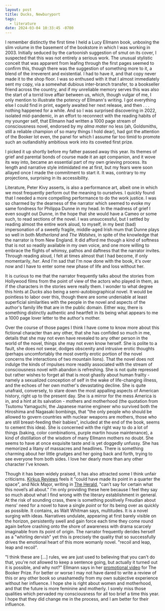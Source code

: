 ```yaml
---
layout: post
title: Ducks, Newburyport
tags:
  - literature
date: 2024-03-04 10:33:45 -0700
---
```


I remember distinctly the first time I held a Lucy Ellmann book,
unboxing the slim volume in the basement of the bookstore in which I
was working in 2003. Initially seduced by the cartoonish suggestion of
smut on its cover, I suspected that this was not entirely a serious
work. The unusual stylistic conceit that was apparent from leafing
through the first pages seemed to confirm this, though there was the
suggestion of something more to it, a blend of the irreverent and
existential. I had to have it, and that copy never made it to the shop
floor. I was so enthused with it that I almost immediately sent my
copy, via a somewhat dubious inter-branch transfer, to a bookseller
friend across the country, and if my unreliable memory serves this was
also the start of a torrid love affair between us, which, though
vulgar of me, I only mention to illustrate the potency of Ellmann's
writing. I got everything else I could find in print, eagerly awaited
her next release, and then . . . nothing happened for a while. And so
I was surprised discovering in 2022, isolated mid-pandemic, in an
effort to reconnect with the reading habits of my younger self, that
Ellmann had written a 1000 page stream of consciousness novel,
endorsed by my *alma mater* no less (ah, Goldsmiths, still a reliable
champion of so many things I hold dear), had got the attention of the
Booker lot even, the panel for which I assume far too timid to promote
such an outlandishly ambitious work into its coveted first prize.

I picked it up shortly before my father passed away this year. Its
themes of grief and parental bonds of course made it an apt companion,
and it wove its way into, became an essential part of my own grieving
process. Its length and narrative style intimidated me at first, but
my fears were soon allayed once I made the commitment to start it. It
was, contrary to my projections, surprising in its accessibility.

Literature, Peter Kivy asserts, is also a performance art, albeit one
in which we most frequently perform out the meaning to ourselves. I
quickly found that I needed a more compelling performance to do the
work justice. I was so charmed by the dearness of the narrator which
seemed to evoke my same fondness for Philippa Dunne in my head. In the
madness of grief I even sought out Dunne, in the hope that she would
have a Cameo or some such, to read sections of the novel. I was
unsuccessful, but I settled by reading almost the entire work aloud,
to myself, in my best (bad) impersonation of a sweetly fragile,
middle-aged Irish mum that Dunne plays so well in both _Motherland_
and _The Walshes_, in spite of the knowledge that the narrator is from
New England. It did afford me though a kind of softness that is not so
readily available in my own voice, and one more willing to embrace the
flights of whimsy, pathos and daftness that the narrator
invites. Through reading aloud, I felt at times almost that I had
become, if only momentarily, *her*. And I'm sad that I'm now done with
the book, it's over now and I have to enter some new phase of life and
loss without her.

It is curious to me that the narrator frequently talks about the stories
from Hollywood films from the point of view of the actors who played
in them, as if the characters in the stories were really them. I
wonder to what degree this hints at _Ducks_ also being a
semi-autobiographical novel. It would be pointless to labor over this,
though there are some undeniable at least superficial similarities
with the people in the novel and aspects of the author's family life
that are in the public domain. Either way, there is something
distinctly authentic and heartfelt in its being what appears to me a
1000 page lover letter to the author's mother.

Over the course of those pages I think I have come to know more about
this fictional character than any other, that she has confided so much
in me, details that she may not even have revealed to any other person
in the world of the novel, things she may not even know herself. She
is polite to a fault, she does not swear, dodges obscenity and
intrusive erotic thoughts (perhaps uncomfortably the most overtly
erotic portion of the novel concerns the interactions of two mountain
lions). That the novel does not indulge the kinds of impulses more
readily associated with the stream of consciousness novel with abandon
is refreshing. She is not quite repressed but rather wishes to forget
all that is most ghastly about human frailty - namely a sexualized
conception of self in the wake of life-changing illness, and the
echoes of her own mother's devastating decline. She is quite unafraid,
conversely, to stare down the most appalling aspects of American
history, right up to the present day. She is a mirror for the mess
America is in, and a hint at its salvation - mothers and motherhood
(the quotation from Tsutomu Yamaguchi, the Japanese marine engineer
who survived both the Hiroshima and Nagasaki bombings, that "the only
people who should be allowed to govern countries with nuclear weapons
are mothers, those who are still breast-feeding their babies",
included at the end of the book, seems to cement this idea). She is
concerned with the right way to do a lot of things (baking, color
combinations, purple martin house maintenance), a kind of distillation
of the wisdom of many Ellmann mothers no doubt. She seems to have at
once exquisite taste and is yet doggedly unfussy. She has memorized a
litany of massacres and headlines. There is something charming about
her little grudges and her going back and forth, trying to see
everyone from both sides. I love her dearly more than any other
character I've known.

Though it has been widely praised, it has also attracted some I think
unfair criticisms. [Kirkus Reviews] feels it "could have made its
point in a quarter the space", and Nick Major, writing in [The
Herald], "can’t say for certain what this novel’s all about." I'm only
providing these here because I feel they say so much about what I find
wrong with the literary establishment in general. At the risk of
sounding crass, there is something positively Freudian about mens'
need for a novel to have a single *point* or for its being over as
quickly as possible. It contains, as Walt Whitman says, multitudes. It
is a novel surging with ideas. Narratives undulate, appearing at first
barely visible on the horizon, persistently swell and gain force each
time they come round again before crashing onto the shore of awareness
with drama scarcely imaginable from its point of origin. The narrator
frequently derides herself as a "whirling dervish" yet this is
precisely the quality that so successfully drives the emotional heart
of this more womanly novel. "recoil and leap, leap and recoil".

"I think these are [...] rules, we are just used to believing that you
can't do that, you're not allowed to keep a sentence going, but
actually it turned out it is possible, and why not?" Ellmann says in
her [promotional video] for The Booker Prize. For better or worse I
may not have dared to write a review of this or any other book so
unashamedly from my own subjective experience without her influence. I
hope she is right about women and motherhood, and that the future is
more feminine and motherly. I sorely miss those qualities which
pervaded my consciousness for all too brief a time this year. I hope
that they did change me in the process, and I am better for their
influence.

<!-- Laura Ingalls Wilder, Amish quilts, friends she admires, people she misses, images, waterlow park -->
<!-- love of purple martins and purple martin houses, old black and white movies, -->

[Kirkus Reviews]: https://www.kirkusreviews.com/book-reviews/lucy-ellmann/ducks-newburyport/
[promotional video]: https://www.youtube.com/watch?v=iC1KcN8PR-I
[The Herald]: https://www.heraldscotland.com/life_style/arts_ents/17756116.review-ducks-newburyport-lucy-ellmann
